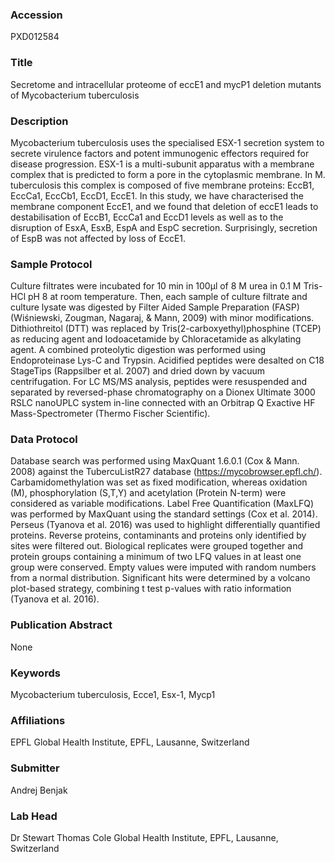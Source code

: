 ### Accession
PXD012584

### Title
Secretome and intracellular proteome of eccE1 and mycP1 deletion mutants of Mycobacterium tuberculosis

### Description
Mycobacterium tuberculosis uses the specialised ESX-1 secretion system to secrete virulence factors and potent immunogenic effectors required for disease progression. ESX-1 is a multi-subunit apparatus with a membrane complex that is predicted to form a pore in the cytoplasmic membrane. In M. tuberculosis this complex is composed of five membrane proteins: EccB1, EccCa1, EccCb1, EccD1, EccE1. In this study, we have characterised the membrane component EccE1, and we found that deletion of eccE1 leads to destabilisation of EccB1, EccCa1 and EccD1 levels as well as to the disruption of EsxA, EsxB, EspA and EspC secretion. Surprisingly, secretion of EspB was not affected by loss of EccE1.

### Sample Protocol
Culture filtrates were incubated for 10 min in 100µl of 8 M urea in 0.1 M Tris-HCl pH 8 at room temperature. Then, each sample of culture filtrate and culture lysate was digested by Filter Aided Sample Preparation (FASP) (Wiśniewski, Zougman, Nagaraj, & Mann, 2009) with minor modifications. Dithiothreitol (DTT) was replaced by Tris(2-carboxyethyl)phosphine (TCEP) as reducing agent and Iodoacetamide by Chloracetamide as alkylating agent. A combined proteolytic digestion was performed using Endoproteinase Lys-C and Trypsin. Acidified peptides were desalted on C18 StageTips (Rappsilber et al. 2007) and dried down by vacuum centrifugation. For LC MS/MS analysis, peptides were resuspended and separated by reversed-phase chromatography on a Dionex Ultimate 3000 RSLC nanoUPLC system in-line connected with an Orbitrap Q Exactive HF Mass-Spectrometer (Thermo Fischer Scientific).

### Data Protocol
Database search was performed using MaxQuant 1.6.0.1 (Cox & Mann. 2008) against the TubercuListR27 database (https://mycobrowser.epfl.ch/). Carbamidomethylation was set as fixed modification, whereas oxidation (M), phosphorylation (S,T,Y) and acetylation (Protein N-term) were considered as variable modifications. Label Free Quantification (MaxLFQ) was performed by MaxQuant using the standard settings (Cox et al. 2014). Perseus (Tyanova et al. 2016) was used to highlight differentially quantified proteins. Reverse proteins, contaminants and proteins only identified by sites were filtered out. Biological replicates were grouped together and protein groups containing a minimum of two LFQ values in at least one group were conserved. Empty values were imputed with random numbers from a normal distribution. Significant hits were determined by a volcano plot-based strategy, combining t test p-values with ratio information (Tyanova et al. 2016).

### Publication Abstract
None

### Keywords
Mycobacterium tuberculosis, Ecce1, Esx-1, Mycp1

### Affiliations
EPFL
Global Health Institute, EPFL, Lausanne, Switzerland

### Submitter
Andrej Benjak

### Lab Head
Dr Stewart Thomas Cole
Global Health Institute, EPFL, Lausanne, Switzerland


